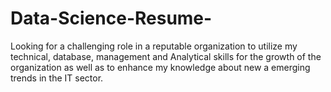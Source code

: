 # Data-Science-Resume-
Looking for a challenging role in a reputable organization to utilize my technical, database, management and Analytical skills for the growth of the organization as well as to enhance my knowledge about new a emerging trends in the IT sector.
